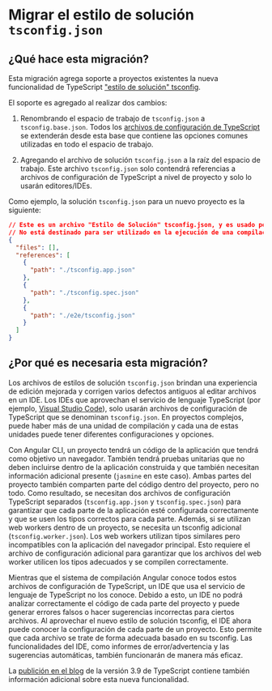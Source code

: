 # Migrar el estilo de solución `tsconfig.json`

## ¿Qué hace esta migración?

Esta migración agrega soporte a proyectos existentes la nueva funcionalidad de TypeScript ["estilo de solución" tsconfig](https://devblogs.microsoft.com/typescript/announcing-typescript-3-9/#solution-style-tsconfig).

El soporte es agregado al realizar dos cambios:

1. Renombrando el espacio de trabajo de `tsconfig.json` a `tsconfig.base.json`. Todos los [archivos de configuración de TypeScript](guide/typescript-configuration) se extenderán desde esta base que contiene las opciones comunes utilizadas en todo el espacio de trabajo.

2. Agregando el archivo de solución `tsconfig.json` a la raíz del espacio de trabajo. Este archivo `tsconfig.json` solo contendrá referencias a archivos de configuración de TypeScript a nivel de proyecto y solo lo usarán editores/IDEs.

Como ejemplo, la solución `tsconfig.json` para un nuevo proyecto es la siguiente:

```json
// Este es un archivo "Estilo de Solución" tsconfig.json, y es usado por editores y servidores del lenguaje TypeScript para mejorar la experiencia de desarrollo.
// No está destinado para ser utilizado en la ejecución de una compilación
{
  "files": [],
  "references": [
    {
      "path": "./tsconfig.app.json"
    },
    {
      "path": "./tsconfig.spec.json"
    },
    {
      "path": "./e2e/tsconfig.json"
    }
  ]
}
```

## ¿Por qué es necesaria esta migración?

Los archivos de estilos de solución `tsconfig.json` brindan una experiencia de edición mejorada y corrigen varios defectos antiguos al editar archivos en un IDE.
Los IDEs que aprovechan el servicio de lenguaje TypeScript (por ejemplo, [Visual Studio Code](https://code.visualstudio.com)), solo usarán archivos de configuración de TypeScript que se denominan `tsconfig.json`.
En proyectos complejos, puede haber más de una unidad de compilación y cada una de estas unidades puede tener diferentes configuraciones y opciones.

Con Angular CLI, un proyecto tendrá un código de la aplicación que tendrá como objetivo un navegador.
También tendrá pruebas unitarias que no deben incluirse dentro de la aplicación construida y que también necesitan información adicional presente (`jasmine` en este caso).
Ambas partes del proyecto también comparten parte del código dentro del proyecto, pero no todo.
Como resultado, se necesitan dos archivos de configuración TypeScript separados (`tsconfig.app.json` y `tsconfig.spec.json`) para garantizar que cada parte de la aplicación esté configurada correctamente y que se usen los tipos correctos para cada parte.
Además, si se utilizan web workers dentro de un proyecto, se necesita un tsconfig adicional (`tsconfig.worker.json`).
Los web workers utilizan tipos similares pero incompatibles con la aplicación del navegador principal.
Esto requiere el archivo de configuración adicional para garantizar que los archivos del web worker utilicen los tipos adecuados y se compilen correctamente.

Mientras que el sistema de compilación Angular conoce todos estos archivos de configuración de TypeScript, un IDE que usa el servicio de lenguaje de TypeScript no los conoce.
Debido a esto, un IDE no podrá analizar correctamente el código de cada parte del proyecto y puede generar errores falsos o hacer sugerencias incorrectas para ciertos archivos.
Al aprovechar el nuevo estilo de solución tsconfig, el IDE ahora puede conocer la configuración de cada parte de un proyecto.
Esto permite que cada archivo se trate de forma adecuada basado en su tsconfig.
Las funcionalidades del IDE, como informes de error/advertencia y las sugerencias automáticas, también funcionarán de manera más eficaz.

La [publición en el blog](https://devblogs.microsoft.com/typescript/announcing-typescript-3-9/#solution-style-tsconfig) de la versión 3.9 de TypeScript contiene también información adicional sobre esta nueva funcionalidad.
